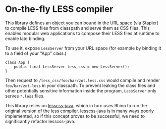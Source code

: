 # On-the-fly LESS compiler

This library defines an object you can bound in the URL space (via Stapler) to compile LESS files
from classpath and serve them as CSS files. This enables modular web applications to compose
their LESS files at runtime to enable late binding.

To use it, expose `LessServer` from your URL space (for example by binding it to a field of your "App" class.)

```
class App {
    public final LessServer less_css = new LessServer();
}
```

Then request to `/less_css/foo/bar/zot.less.css` would compile and render `foo/bar/zot.less` in your classpath.
To prevent leaking the class files and other potentially sensitive information inside the program, `LessServer`
only serves `*.less` files.


This library relies on [lesscss-java](https://github.com/marceloverdijk/lesscss-java), which in turn uses
Rhino to run the original version of the less compiler. lesscss-java is in many ways poorly implemented,
so if this concept proves to be successful, we need to significantly refactor lesscss-java.